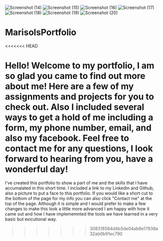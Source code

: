 ![Screenshot (14)](https://user-images.githubusercontent.com/86989726/134436213-8d1dae5f-7c90-4e32-9a53-d0f113db5288.png)
![Screenshot (15)](https://user-images.githubusercontent.com/86989726/134436214-0bcc467e-f0d7-4733-bfcf-b8fe19ad55f0.png)
![Screenshot (16)](https://user-images.githubusercontent.com/86989726/134436216-62c464f9-dff9-4a14-bafd-6f519c496695.png)
![Screenshot (17)](https://user-images.githubusercontent.com/86989726/134436218-d8e27fe2-9fd5-41a0-9609-3a5729488c07.png)
![Screenshot (18)](https://user-images.githubusercontent.com/86989726/134436220-b09726f0-12fa-4ca1-ad19-b007e8f987cb.png)
![Screenshot (19)](https://user-images.githubusercontent.com/86989726/134436222-b4fac077-e260-44d1-8cef-85dfd3c60f64.png)
![Screenshot (20)](https://user-images.githubusercontent.com/86989726/134436224-4e1f4246-a607-440e-bfb0-e6755e3d0bc3.png)
# MarisolsPortfolio
<<<<<<< HEAD

Hello! Welcome to my portfolio, I am so glad you came to find out more about me! Here are a few of my assignments and projects for you to check out. Also I included several ways to get a hold of me including a form, my phone number, email, and also my facebook. Feel free to contact me for any questions, I look forward to hearing from you, have a wonderful day!
=======
I've created this portfolio to show a part of me and the skills that I have accumalated in this short time. I included a link to my Linkedin and Github, also a picture to put a face to this portfolio. If you would like a short cut to the bottom of the page for my info you can also click "Contact me" at the top of the page. Although it is simple and I would prefer to make a few changes to make this look a little more advanced I am happy with how it came out and how I have implememnted the tools we have learned in a very basic but exicutional way.
>>>>>>> 308318584d4b5de04ab8e17938a32ab0b91ec790
